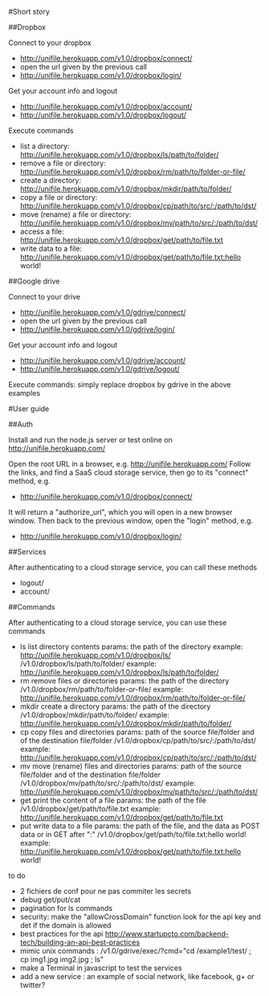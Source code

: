 #Short story

##Dropbox

Connect to your dropbox 
* http://unifile.herokuapp.com/v1.0/dropbox/connect/
* open the url given by the previous call
* http://unifile.herokuapp.com/v1.0/dropbox/login/

Get your account info and logout
* http://unifile.herokuapp.com/v1.0/dropbox/account/
* http://unifile.herokuapp.com/v1.0/dropbox/logout/

Execute commands
* list a directory: http://unifile.herokuapp.com/v1.0/dropbox/ls/path/to/folder/
* remove a file or directory: http://unifile.herokuapp.com/v1.0/dropbox/rm/path/to/folder-or-file/
* create a directory: http://unifile.herokuapp.com/v1.0/dropbox/mkdir/path/to/folder/
* copy a file or directory: http://unifile.herokuapp.com/v1.0/dropbox/cp/path/to/src/:/path/to/dst/
* move (rename) a file or directory: http://unifile.herokuapp.com/v1.0/dropbox/mv/path/to/src/:/path/to/dst/
* access a file: http://unifile.herokuapp.com/v1.0/dropbox/get/path/to/file.txt
* write data to a file: http://unifile.herokuapp.com/v1.0/dropbox/get/path/to/file.txt:hello world!

##Google drive

Connect to your drive 
* http://unifile.herokuapp.com/v1.0/gdrive/connect/
* open the url given by the previous call
* http://unifile.herokuapp.com/v1.0/gdrive/login/

Get your account info and logout
* http://unifile.herokuapp.com/v1.0/gdrive/account/
* http://unifile.herokuapp.com/v1.0/gdrive/logout/

Execute commands: simply replace dropbox by gdrive in the above examples


#User guide

##Auth

Install and run the node.js server or test online on http://unifile.herokuapp.com/

Open the root URL in a browser, e.g. http://unifile.herokuapp.com/
Follow the links, and find a SaaS cloud storage service, then go to its "connect" method, e.g.
* http://unifile.herokuapp.com/v1.0/dropbox/connect/

It will return a "authorize_url", which you will open in a new browser window. Then back to the previous window, open the "login" method, e.g.
* http://unifile.herokuapp.com/v1.0/dropbox/login/

##Services

After authenticating to a cloud storage service, you can call these methods

* logout/
* account/

##Commands

After authenticating to a cloud storage service, you can use these commands

* ls
  list directory contents
  params: the path of the directory
  example: http://unifile.herokuapp.com/v1.0/dropbox/ls/
  /v1.0/dropbox/ls/path/to/folder/
  example: http://unifile.herokuapp.com/v1.0/dropbox/ls/path/to/folder/
* rm
  remove files or directories
  params: the path of the directory
  /v1.0/dropbox/rm/path/to/folder-or-file/
  example: http://unifile.herokuapp.com/v1.0/dropbox/rm/path/to/folder-or-file/
* mkdir
  create a directory
  params: the path of the directory
  /v1.0/dropbox/mkdir/path/to/folder/
  example: http://unifile.herokuapp.com/v1.0/dropbox/mkdir/path/to/folder/
* cp
  copy files and directories
  params: path of the source file/folder and of the destination file/folder
  /v1.0/dropbox/cp/path/to/src/:/path/to/dst/
  example: http://unifile.herokuapp.com/v1.0/dropbox/cp/path/to/src/:/path/to/dst/
* mv
  move (rename) files and directories
  params: path of the source file/folder and of the destination file/folder
  /v1.0/dropbox/mv/path/to/src/:/path/to/dst/
  example: http://unifile.herokuapp.com/v1.0/dropbox/mv/path/to/src/:/path/to/dst/
* get
  print the content of a file
  params: the path of the file
  /v1.0/dropbox/get/path/to/file.txt
  example: http://unifile.herokuapp.com/v1.0/dropbox/get/path/to/file.txt
* put
  write data to a file
  params: the path of the file, and the data as POST data or in GET after ":"
  /v1.0/dropbox/get/path/to/file.txt:hello world!
  example: http://unifile.herokuapp.com/v1.0/dropbox/get/path/to/file.txt:hello world!


to do
- 2 fichiers de conf pour ne pas commiter les secrets
- debug get/put/cat
- pagination for ls commands
- security: make the "allowCrossDomain" function look for the api key and det if the domain is allowed
- best practices for the api
  http://www.startupcto.com/backend-tech/building-an-api-best-practices
- mimic unix commands : /v1.0/gdrive/exec/?cmd="cd /example1/test/ ; cp img1.jpg img2.jpg ; ls"
- make a Terminal in javascript to test the services
- add a new service : an example of social network, like facebook, g+ or twitter?


